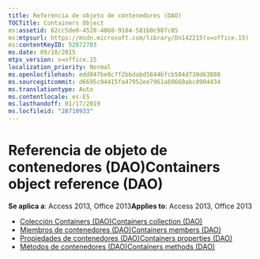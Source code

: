 ```yaml
---
title: Referencia de objeto de contenedores (DAO)
TOCTitle: Containers Object
ms:assetid: 62cc5de0-4528-4068-9104-581b0c987c05
ms:mtpsurl: https://msdn.microsoft.com/library/Dn142215(v=office.15)
ms:contentKeyID: 52072703
ms.date: 09/18/2015
mtps_version: v=office.15
localization_priority: Normal
ms.openlocfilehash: edd047be0c7f2bbdabd5644bfcb584d730d63888
ms.sourcegitcommit: d6695c94415fa47952ee7961a69660abc0904434
ms.translationtype: Auto
ms.contentlocale: es-ES
ms.lasthandoff: 01/17/2019
ms.locfileid: "28710933"
---
```

# <a name="containers-object-reference-dao"></a><span data-ttu-id="4c882-102">Referencia de objeto de contenedores (DAO)</span><span class="sxs-lookup"><span data-stu-id="4c882-102">Containers object reference (DAO)</span></span>

<span data-ttu-id="4c882-103">**Se aplica a**: Access 2013, Office 2013</span><span class="sxs-lookup"><span data-stu-id="4c882-103">**Applies to**: Access 2013, Office 2013</span></span>

- [<span data-ttu-id="4c882-104">Colección Containers (DAO)</span><span class="sxs-lookup"><span data-stu-id="4c882-104">Containers collection (DAO)</span></span>](containers-collection-dao.md)
- [<span data-ttu-id="4c882-105">Miembros de contenedores (DAO)</span><span class="sxs-lookup"><span data-stu-id="4c882-105">Containers members (DAO)</span></span>](containers-members-dao.md)
- [<span data-ttu-id="4c882-106">Propiedades de contenedores (DAO)</span><span class="sxs-lookup"><span data-stu-id="4c882-106">Containers properties (DAO)</span></span>](containers-properties-dao.md)
- [<span data-ttu-id="4c882-107">Métodos de contenedores (DAO)</span><span class="sxs-lookup"><span data-stu-id="4c882-107">Containers methods (DAO)</span></span>](containers-methods-dao.md)

